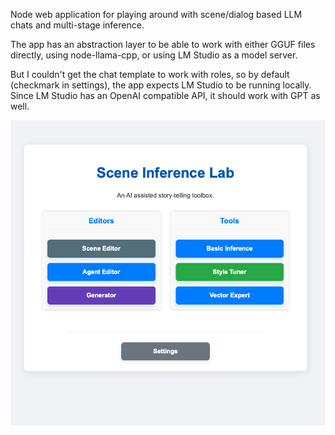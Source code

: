 
Node web application for playing around with scene/dialog based LLM chats and multi-stage inference.

The app has an abstraction layer to be able to work with either GGUF files directly, using node-llama-cpp, or using LM Studio as a model server.

But I couldn't get the chat template to work with roles, so by default (checkmark in settings), the app expects LM Studio to be running locally.
Since LM Studio has an OpenAI compatible API, it should work with GPT as well.

![Source](https://github.com/michaelmangelsdorf/scil/blob/main/scil.png)
